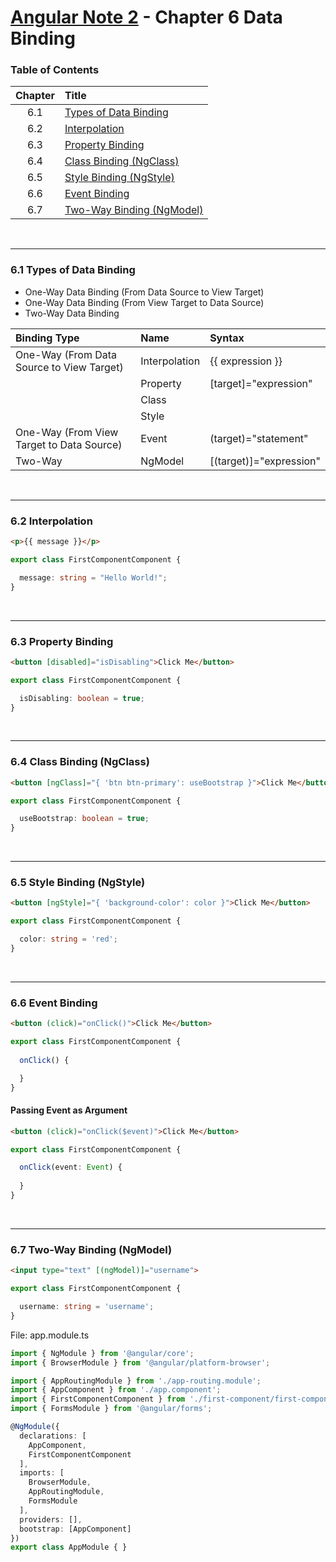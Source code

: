 # [Angular Note 2](../README.md) - Chapter 6 Data Binding

### Table of Contents
| Chapter | Title |
| :-: | :- |
| 6.1 | [Types of Data Binding](#61-types-of-data-binding) |
| 6.2 | [Interpolation](#62-interpolation) |
| 6.3 | [Property Binding](#63-property-binding) |
| 6.4 | [Class Binding (NgClass)](#64-class-binding-ngclass) |
| 6.5 | [Style Binding (NgStyle)](#65-style-binding-ngstyle) |
| 6.6 | [Event Binding](#66-event-binding) |
| 6.7 | [Two-Way Binding (NgModel)](#67-two-way-binding-ngmodel) |

<br>
<hr>

### 6.1 Types of Data Binding
- One-Way Data Binding (From Data Source to View Target)
- One-Way Data Binding (From View Target to Data Source)
- Two-Way Data Binding

| Binding Type | Name | Syntax |
| :- | :- | :- |
| One-Way (From Data Source to View Target) | Interpolation | {{ expression }} |
| | Property | [target]="expression" |
| | Class | |
| | Style | |
| One-Way (From View Target to Data Source) | Event | (target)="statement" |
| Two-Way | NgModel | [(target)]="expression" |

<br>
<hr>

### 6.2 Interpolation
```html
<p>{{ message }}</p>
```
```ts
export class FirstComponentComponent {

  message: string = "Hello World!";
}
```

<br>
<hr>

### 6.3 Property Binding
```html
<button [disabled]="isDisabling">Click Me</button>
```
```ts
export class FirstComponentComponent {

  isDisabling: boolean = true;
}
```

<br>
<hr>

### 6.4 Class Binding (NgClass)
```html
<button [ngClass]="{ 'btn btn-primary': useBootstrap }">Click Me</button>
```
```ts
export class FirstComponentComponent {

  useBootstrap: boolean = true;
}
```

<br>
<hr>

### 6.5 Style Binding (NgStyle)
```html
<button [ngStyle]="{ 'background-color': color }">Click Me</button>
```
```ts
export class FirstComponentComponent {

  color: string = 'red';
}
```

<br>
<hr>

### 6.6 Event Binding
```html
<button (click)="onClick()">Click Me</button>
```
```ts
export class FirstComponentComponent {
  
  onClick() {

  }
}
```

#### Passing Event as Argument
```html
<button (click)="onClick($event)">Click Me</button>
```
```ts
export class FirstComponentComponent {

  onClick(event: Event) {
    
  }
}
```

<br>
<hr>

### 6.7 Two-Way Binding (NgModel)
```html
<input type="text" [(ngModel)]="username">
```
```ts
export class FirstComponentComponent {

  username: string = 'username';
}
```

File: app.module.ts
```ts
import { NgModule } from '@angular/core';
import { BrowserModule } from '@angular/platform-browser';

import { AppRoutingModule } from './app-routing.module';
import { AppComponent } from './app.component';
import { FirstComponentComponent } from './first-component/first-component.component';
import { FormsModule } from '@angular/forms';

@NgModule({
  declarations: [
    AppComponent,
    FirstComponentComponent
  ],
  imports: [
    BrowserModule,
    AppRoutingModule,
    FormsModule
  ],
  providers: [],
  bootstrap: [AppComponent]
})
export class AppModule { }
```
